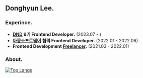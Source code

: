 ## Donghyun Lee.


### Experince.
- **[DND](https://www.dnd.ac/) 9기 Frontend Developer.** (2023.07 - )
- **[아몽소프트웨어](https://among.software/) 협력 Frontend Developer.** (2022.01 - 2022.06)
- **Frontend Development [Freelancer](https://next-x.vercel.app/).** (2021.03 - 2022.01)


### About.
[![Top Langs](https://github-readme-stats.vercel.app/api/top-langs/?username=shubug1015&layout=compact&theme=dark)](https://github.com/anuraghazra/github-readme-stats)

